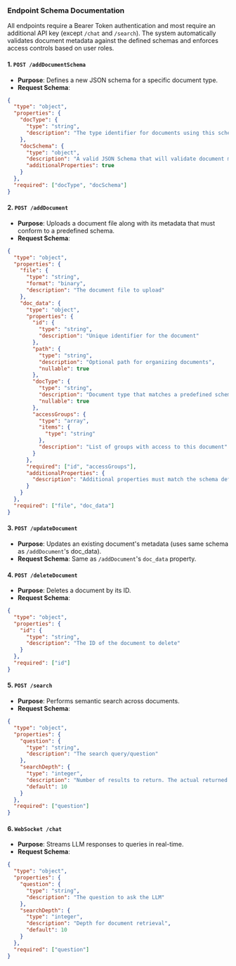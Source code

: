 ### Endpoint Schema Documentation

All endpoints require a Bearer Token authentication and most require an additional API key (except `/chat` and `/search`). The system automatically validates document metadata against the defined schemas and enforces access controls based on user roles.

#### 1. `POST /addDocumentSchema`
- **Purpose**: Defines a new JSON schema for a specific document type.
- **Request Schema**:
```json
{
  "type": "object",
  "properties": {
    "docType": {
      "type": "string",
      "description": "The type identifier for documents using this schema"
    },
    "docSchema": {
      "type": "object",
      "description": "A valid JSON Schema that will validate document metadata of this type",
      "additionalProperties": true
    }
  },
  "required": ["docType", "docSchema"]
}
```

#### 2. `POST /addDocument`
- **Purpose**: Uploads a document file along with its metadata that must conform to a predefined schema.
- **Request Schema**:
```json
{
  "type": "object",
  "properties": {
    "file": {
      "type": "string",
      "format": "binary",
      "description": "The document file to upload"
    },
    "doc_data": {
      "type": "object",
      "properties": {
        "id": {
          "type": "string",
          "description": "Unique identifier for the document"
        },
        "path": {
          "type": "string",
          "description": "Optional path for organizing documents",
          "nullable": true
        },
        "docType": {
          "type": "string",
          "description": "Document type that matches a predefined schema",
          "nullable": true
        },
        "accessGroups": {
          "type": "array",
          "items": {
            "type": "string"
          },
          "description": "List of groups with access to this document"
        }
      },
      "required": ["id", "accessGroups"],
      "additionalProperties": {
        "description": "Additional properties must match the schema defined for the docType"
      }
    }
  },
  "required": ["file", "doc_data"]
}
```

#### 3. `POST /updateDocument`
- **Purpose**: Updates an existing document's metadata (uses same schema as `/addDocument`'s doc_data).
- **Request Schema**: Same as `/addDocument`'s `doc_data` property.

#### 4. `POST /deleteDocument`
- **Purpose**: Deletes a document by its ID.
- **Request Schema**:
```json
{
  "type": "object",
  "properties": {
    "id": {
      "type": "string",
      "description": "The ID of the document to delete"
    }
  },
  "required": ["id"]
}
```

#### 5. `POST /search`
- **Purpose**: Performs semantic search across documents.
- **Request Schema**:
```json
{
  "type": "object",
  "properties": {
    "question": {
      "type": "string",
      "description": "The search query/question"
    },
    "searchDepth": {
      "type": "integer",
      "description": "Number of results to return. The actual returned number of found Documents may vary.",
      "default": 10
    }
  },
  "required": ["question"]
}
```

#### 6. `WebSocket /chat`
- **Purpose**: Streams LLM responses to queries in real-time.
- **Request Schema**:
```json
{
  "type": "object",
  "properties": {
    "question": {
      "type": "string",
      "description": "The question to ask the LLM"
    },
    "searchDepth": {
      "type": "integer",
      "description": "Depth for document retrieval",
      "default": 10
    }
  },
  "required": ["question"]
}
```